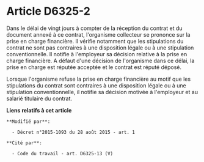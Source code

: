# Article D6325-2

Dans le délai de vingt jours à compter de la réception du contrat et du document annexé à ce contrat, l'organisme collecteur
se prononce sur la prise en charge financière. Il vérifie notamment que les stipulations du contrat ne sont pas contraires à
une disposition légale ou à une stipulation conventionnelle. Il notifie à l'employeur sa décision relative à la prise en
charge financière. A défaut d'une décision de l'organisme dans ce délai, la prise en charge est réputée acceptée et le
contrat est réputé déposé. 

Lorsque l'organisme refuse la prise en charge financière au motif que les stipulations du contrat sont contraires à une
disposition légale ou à une stipulation conventionnelle, il notifie sa décision motivée à l'employeur et au salarié titulaire
du contrat.

**Liens relatifs à cet article**

	**Modifié par**:

	  - Décret n°2015-1093 du 28 août 2015 - art. 1

	**Cité par**:

	  - Code du travail - art. D6325-13 (V)
